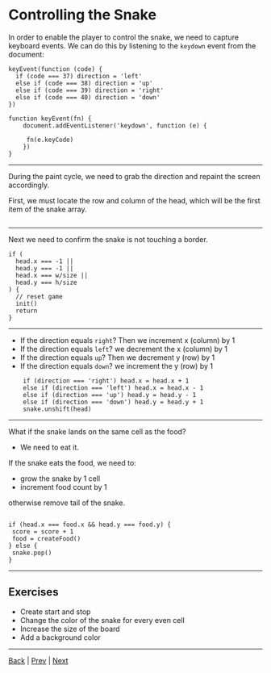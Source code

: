 # Controlling the Snake

In order to enable the player to control the snake, we need to capture keyboard events. We can do this by listening to the `keydown` event from the document:

```
keyEvent(function (code) {
  if (code === 37) direction = 'left'
  else if (code === 38) direction = 'up'
  else if (code === 39) direction = 'right'
  else if (code === 40) direction = 'down'
})

function keyEvent(fn) {
    document.addEventListener('keydown', function (e) {

     fn(e.keyCode)
    })
}
```

---

During the paint cycle, we need to grab the direction and repaint the screen accordingly.

First, we must locate the row and column of the head, which will be the first item of the snake array.

```

```

---

Next we need to confirm the snake is not touching a border.

```
if (
  head.x === -1 ||
  head.y === -1 ||
  head.x === w/size ||
  head.y === h/size
) {
  // reset game
  init()
  return
}
```

---

* If the direction equals `right`? Then we increment x (column) by 1
* If the direction equals `left`? we decrement the x (column) by 1
* If the direction equals `up`? Then we decrement y (row) by 1
* If the direction equals `down`? we increment the y (row) by 1

```
    if (direction === 'right') head.x = head.x + 1
    else if (direction === 'left') head.x = head.x - 1
    else if (direction === 'up') head.y = head.y - 1
    else if (direction === 'down') head.y = head.y + 1
    snake.unshift(head)
```

---

What if the snake lands on the same cell as the food?

- We need to eat it.

If the snake eats the food, we need to:

* grow the snake by 1 cell
* increment food count by 1

otherwise remove tail of the snake.

```

if (head.x === food.x && head.y === food.y) {
 score = score + 1
 food = createFood()
} else {
 snake.pop()
}

```
---

## Exercises ##

* Create start and stop
* Change the color of the snake for every even cell
* Increase the size of the board
* Add a background color

---

[Back](.) | [Prev](4) | [Next](6)
